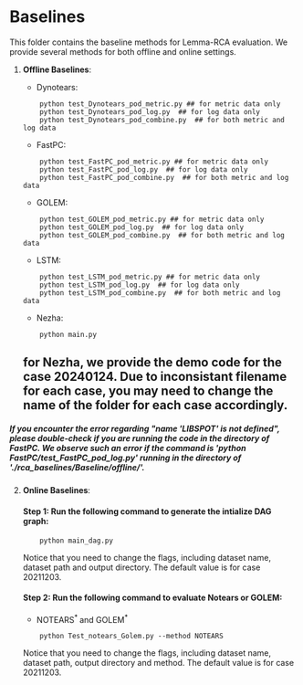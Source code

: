 # Baselines 

This folder contains the baseline methods for Lemma-RCA evaluation. We provide several methods for both offline and online settings.

1. **Offline Baselines**: 
    - Dynotears: 
    ```
        python test_Dynotears_pod_metric.py ## for metric data only
        python test_Dynotears_pod_log.py  ## for log data only
        python test_Dynotears_pod_combine.py  ## for both metric and log data
    ```
    - FastPC: 
    ```
        python test_FastPC_pod_metric.py ## for metric data only
        python test_FastPC_pod_log.py  ## for log data only
        python test_FastPC_pod_combine.py  ## for both metric and log data
    ```

    - GOLEM: 
    ```
        python test_GOLEM_pod_metric.py ## for metric data only
        python test_GOLEM_pod_log.py  ## for log data only
        python test_GOLEM_pod_combine.py  ## for both metric and log data
    ```
    - LSTM: 
    ```
        python test_LSTM_pod_metric.py ## for metric data only
        python test_LSTM_pod_log.py  ## for log data only
        python test_LSTM_pod_combine.py  ## for both metric and log data
    ```
    - Nezha:
    ```
        python main.py
    ```
    ## for Nezha, we provide the demo code for the case 20240124. Due to inconsistant filename for each case, you may need to change the name of the folder for each case accordingly. 
##### If you encounter the error regarding "name 'LIBSPOT' is not defined", please double-check if you are running the code in the directory of FastPC. We observe such an error if the command is 'python FastPC/test_FastPC_pod_log.py' running in the directory of './rca_baselines/Baseline/offline/'.
2. **Online Baselines**:
   #### Step 1: Run the following command to generate the intialize DAG graph:
    ```
        python main_dag.py
    ```
    Notice that you need to change the flags, including dataset name, dataset path and output directory. The default value is for case 20211203.
   #### Step 2: Run the following command to evaluate Notears or GOLEM:
    - NOTEARS<sup>* </sup> and GOLEM<sup>*</sup>
    ```
        python Test_notears_Golem.py --method NOTEARS
    ```
    Notice that you need to change the flags, including dataset name, dataset path, output directory and method. The default value is for case 20211203.
